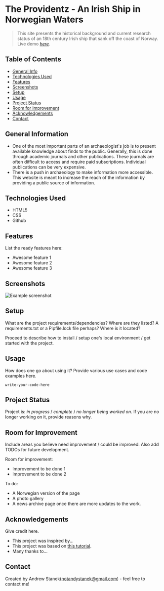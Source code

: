 # The Providentz - An Irish Ship in Norwegian Waters
> This site presents the historical background and current research status of an 18th century Irish ship that sank off the coast of Norway.
> Live demo [_here_](https://notandy82.github.io/first-project-repo/). <!-- If you have the project hosted somewhere, include the link here. -->

## Table of Contents
* [General Info](#general-information)
* [Technologies Used](#technologies-used)
* [Features](#features)
* [Screenshots](#screenshots)
* [Setup](#setup)
* [Usage](#usage)
* [Project Status](#project-status)
* [Room for Improvement](#room-for-improvement)
* [Acknowledgements](#acknowledgements)
* [Contact](#contact)
<!-- * [License](#license) -->


## General Information
- One of the most important parts of an archaeologist's job is to present available knowledge about finds to the public.  Generally, this is done through academic journals and other publications.  These journals are often difficult to access and require paid subscriptions.  Individual publications can be very expensive.
- There is a push in archaeology to make information more accessible.  This website is meant to increase the reach of the information by providing a public source of information.



## Technologies Used
- HTML5
- CSS
- Github


## Features
List the ready features here:
- Awesome feature 1
- Awesome feature 2
- Awesome feature 3


## Screenshots
![Example screenshot](./img/screenshot.png)
<!-- If you have screenshots you'd like to share, include them here. -->


## Setup
What are the project requirements/dependencies? Where are they listed? A requirements.txt or a Pipfile.lock file perhaps? Where is it located?

Proceed to describe how to install / setup one's local environment / get started with the project.


## Usage
How does one go about using it?
Provide various use cases and code examples here.

`write-your-code-here`


## Project Status
Project is: _in progress_ / _complete_ / _no longer being worked on_. If you are no longer working on it, provide reasons why.


## Room for Improvement
Include areas you believe need improvement / could be improved. Also add TODOs for future development.

Room for improvement:
- Improvement to be done 1
- Improvement to be done 2

To do:
- A Norwegian version of the page
- A photo gallery
- A news archive page once there are more updates to the work.


## Acknowledgements
Give credit here.
- This project was inspired by...
- This project was based on [this tutorial](https://www.example.com).
- Many thanks to...


## Contact
Created by Andrew Stanek(notandystanek@gmail.com) - feel free to contact me!


<!-- Optional -->
<!-- ## License -->
<!-- This project is open source and available under the [... License](). -->

<!-- You don't have to include all sections - just the one's relevant to your project -->